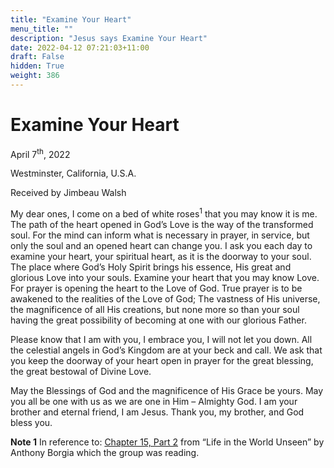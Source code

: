 ```yaml
---
title: "Examine Your Heart"
menu_title: ""
description: "Jesus says Examine Your Heart"
date: 2022-04-12 07:21:03+11:00
draft: False
hidden: True
weight: 386
---
```

# Examine Your Heart  

April 7<sup>th</sup>, 2022

Westminster, California, U.S.A.

Received by Jimbeau Walsh   



My dear ones, I come on a bed of white roses<sup>1</sup> that you may know it is me. The path of the heart opened in God’s Love is the way of the transformed soul. For the mind can inform what is necessary in prayer, in service, but only the soul and an opened heart can change you. I ask you each day to examine your heart, your spiritual heart, as it is the doorway to your soul. The place where God’s Holy Spirit brings his essence, His great and glorious Love into your souls. Examine your heart that you may know Love. For prayer is opening the heart to the Love of God. True prayer is to be awakened to the realities of the Love of God; The vastness of His universe, the magnificence of all His creations, but none more so than your soul having the great possibility of becoming at one with our glorious Father. 
  
Please know that I am with you, I embrace you, I will not let you down. All the celestial angels in God’s Kingdom are at your beck and call. We ask that you keep the doorway of your heart open in prayer for the great blessing, the great bestowal of Divine Love. 
   
May the Blessings of God and the magnificence of His Grace be yours. May you all be one with us as we are one in Him – Almighty God. I am your brother and eternal friend, I am Jesus. Thank you, my brother, and God bless you.


**Note 1** In reference to:  [Chapter 15, Part 2](https://new-birth.net/media/cms_page_media/220/Life_in_the_World_Unseen.pdf) from “Life in the World Unseen” by Anthony Borgia which the group was reading.
